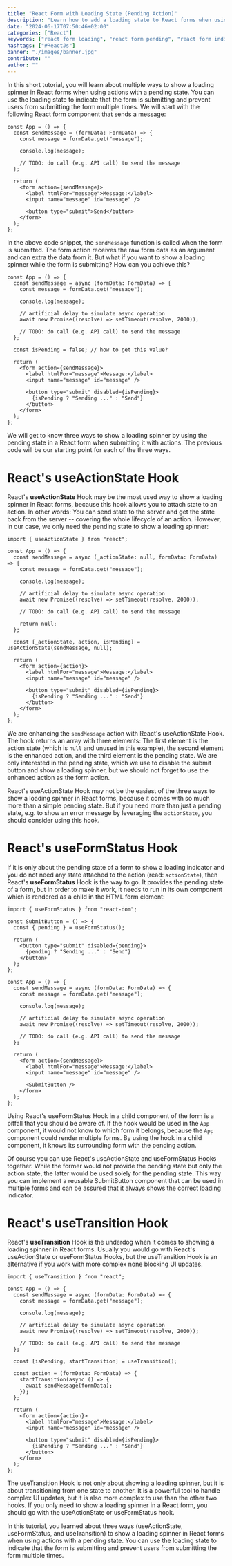 ```yaml
---
title: "React Form with Loading State (Pending Action)"
description: "Learn how to add a loading state to React forms when using actions. Show a loading spinner while the form is submitting ..."
date: "2024-06-17T07:50:46+02:00"
categories: ["React"]
keywords: ["react form loading", "react form pending", "react form indicator", "react form spinner", "react action loading", "react action pending"]
hashtags: ["#ReactJs"]
banner: "./images/banner.jpg"
contribute: ""
author: ""
---
```


<Sponsorship />

In this short tutorial, you will learn about multiple ways to show a loading spinner in React forms when using actions with a pending state. You can use the loading state to indicate that the form is submitting and prevent users from submitting the form multiple times. We will start with the following React form component that sends a message:

```tsx
const App = () => {
  const sendMessage = (formData: FormData) => {
    const message = formData.get("message");

    console.log(message);

    // TODO: do call (e.g. API call) to send the message
  };

  return (
    <form action={sendMessage}>
      <label htmlFor="message">Message:</label>
      <input name="message" id="message" />

      <button type="submit">Send</button>
    </form>
  );
};
```

In the above code snippet, the `sendMessage` function is called when the form is submitted. The form action receives the raw form data as an argument and can extra the data from it. But what if you want to show a loading spinner while the form is submitting? How can you achieve this?

```tsx{2,7-8,13,20-21}
const App = () => {
  const sendMessage = async (formData: FormData) => {
    const message = formData.get("message");

    console.log(message);

    // artificial delay to simulate async operation
    await new Promise((resolve) => setTimeout(resolve, 2000));

    // TODO: do call (e.g. API call) to send the message
  };

  const isPending = false; // how to get this value?

  return (
    <form action={sendMessage}>
      <label htmlFor="message">Message:</label>
      <input name="message" id="message" />

      <button type="submit" disabled={isPending}>
        {isPending ? "Sending ..." : "Send"}
      </button>
    </form>
  );
};
```

We will get to know three ways to show a loading spinner by using the pending state in a React form when submitting it with actions. The previous code will be our starting point for each of the three ways.

# React's useActionState Hook

React's **useActionState** Hook may be the most used way to show a loading spinner in React forms, because this hook allows you to attach state to an action. In other words: You can send state to the server and get the state back from the server -- covering the whole lifecycle of an action. However, in our case, we only need the pending state to show a loading spinner:

```tsx{1,4,14,17,20}
import { useActionState } from "react";

const App = () => {
  const sendMessage = async (_actionState: null, formData: FormData) => {
    const message = formData.get("message");

    console.log(message);

    // artificial delay to simulate async operation
    await new Promise((resolve) => setTimeout(resolve, 2000));

    // TODO: do call (e.g. API call) to send the message

    return null;
  };

  const [_actionState, action, isPending] = useActionState(sendMessage, null);

  return (
    <form action={action}>
      <label htmlFor="message">Message:</label>
      <input name="message" id="message" />

      <button type="submit" disabled={isPending}>
        {isPending ? "Sending ..." : "Send"}
      </button>
    </form>
  );
};
```

We are enhancing the `sendMessage` action with React's useActionState Hook. The hook returns an array with three elements: The first element is the action state (which is `null` and unused in this example), the second element is the enhanced action, and the third element is the pending state. We are only interested in the pending state, which we use to disable the submit button and show a loading spinner, but we should not forget to use the enhanced action as the form action.

React's useActionState Hook may not be the easiest of the three ways to show a loading spinner in React forms, because it comes with so much more than a simple pending state. But if you need more than just a pending state, e.g. to show an error message by leveraging the `actionState`, you should consider using this hook.

# React's useFormStatus Hook

If it is only about the pending state of a form to show a loading indicator and you do not need any state attached to the action (read: `actionState`), then React's **useFormStatus** Hook is the way to go. It provides the pending state of a form, but in order to make it work, it needs to run in its own component which is rendered as a child in the HTML form element:

```tsx{1,3-11,30}
import { useFormStatus } from "react-dom";

const SubmitButton = () => {
  const { pending } = useFormStatus();

  return (
    <button type="submit" disabled={pending}>
      {pending ? "Sending ..." : "Send"}
    </button>
  );
};

const App = () => {
  const sendMessage = async (formData: FormData) => {
    const message = formData.get("message");

    console.log(message);

    // artificial delay to simulate async operation
    await new Promise((resolve) => setTimeout(resolve, 2000));

    // TODO: do call (e.g. API call) to send the message
  };

  return (
    <form action={sendMessage}>
      <label htmlFor="message">Message:</label>
      <input name="message" id="message" />

      <SubmitButton />
    </form>
  );
};
```

Using React's useFormStatus Hook in a child component of the form is a pitfall that you should be aware of. If the hook would be used in the `App` component, it would not know to which form it belongs, because the `App` component could render multiple forms. By using the hook in a child component, it knows its surrounding form with the pending action.

Of course you can use React's useActionState and useFormStatus Hooks together. While the former would not provide the pending state but only the action state, the latter would be used solely for the pending state. This way you can implement a reusable SubmitButton component that can be used in multiple forms and can be assured that it always shows the correct loading indicator.

# React's useTransition Hook

React's **useTransition** Hook is the underdog when it comes to showing a loading spinner in React forms. Usually you would go with React's useActionState or useFormStatus Hooks, but the useTransition Hook is an alternative if you work with more complex none blocking UI updates.

```tsx{1,15,17-21,24}
import { useTransition } from "react";

const App = () => {
  const sendMessage = async (formData: FormData) => {
    const message = formData.get("message");

    console.log(message);

    // artificial delay to simulate async operation
    await new Promise((resolve) => setTimeout(resolve, 2000));

    // TODO: do call (e.g. API call) to send the message
  };

  const [isPending, startTransition] = useTransition();

  const action = (formData: FormData) => {
    startTransition(async () => {
      await sendMessage(formData);
    });
  };

  return (
    <form action={action}>
      <label htmlFor="message">Message:</label>
      <input name="message" id="message" />

      <button type="submit" disabled={isPending}>
        {isPending ? "Sending ..." : "Send"}
      </button>
    </form>
  );
};
```

The useTransition Hook is not only about showing a loading spinner, but it is about transitioning from one state to another. It is a powerful tool to handle complex UI updates, but it is also more complex to use than the other two hooks. If you only need to show a loading spinner in a React form, you should go with the useActionState or useFormStatus hook.

<Divider />

In this tutorial, you learned about three ways (useActionState, useFormStatus, and useTransition) to show a loading spinner in React forms when using actions with a pending state. You can use the loading state to indicate that the form is submitting and prevent users from submitting the form multiple times.